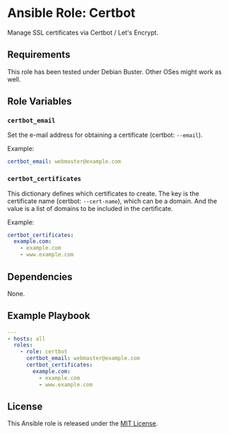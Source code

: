 # Ansible Role: Certbot

Manage SSL certificates via Certbot / Let's Encrypt.

## Requirements

This role has been tested under Debian Buster.
Other OSes might work as well.

## Role Variables

### `certbot_email`

Set the e-mail address for obtaining a certificate (certbot: `--email`).

Example:

```yaml
certbot_email: webmaster@example.com
```

### `certbot_certificates`

This dictionary defines which certificates to create.
The key is the certificate name (certbot: `--cert-name`), which can be a
domain.
And the value is a list of domains to be included in the certificate.

Example:

```yaml
certbot_certificates:
  example.com:
    - example.com
    - www.example.com
```

## Dependencies

None.

## Example Playbook

```yaml
---
- hosts: all
  roles:
    - role: certbot
      certbot_email: webmaster@example.com
      certbot_certificates:
        example.com:
          - example.com
          - www.example.com
```

## License

This Ansible role is released under the [MIT License](LICENSE.txt).
